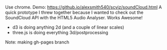 Use chrome.
Demo: https://github.io/alexsmith540/scviz/soundCloud.html
A quick prototype I threw together because I wanted to check out the SoundCloud API with the HTML5 Audio Analyser. 
Works Awesome!
- d3 is doing anything 2d (and a couple of linear scales)
- three.js is doing everything 3d/postprocessing

Note: making gh-pages branch
